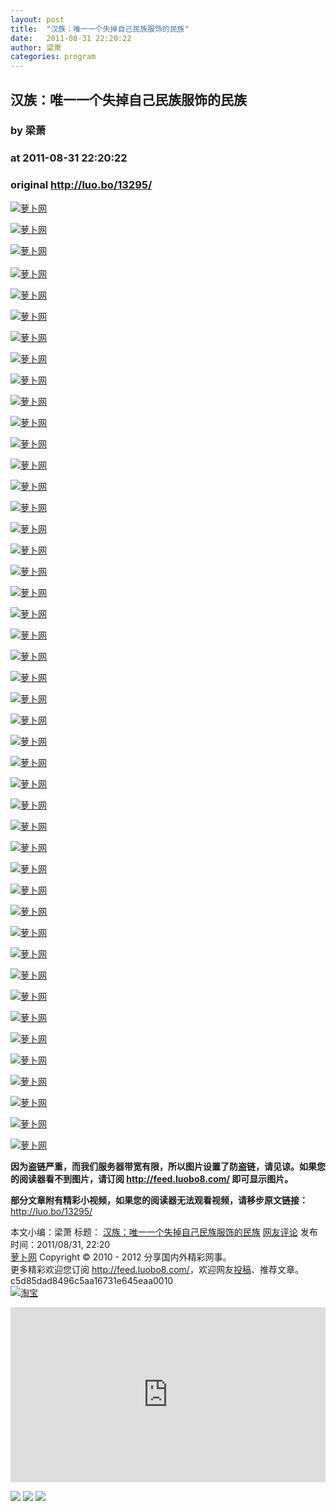 ```yaml
---
layout: post
title:  "汉族：唯一一个失掉自己民族服饰的民族"
date:   2011-08-31 22:20:22
author: 梁萧
categories: program
---
```


## 汉族：唯一一个失掉自己民族服饰的民族
### by 梁萧
### at 2011-08-31 22:20:22
### original <http://luo.bo/13295/>

<p><a title="萝卜网" href="http://dulei.si/files/2011/08/30/44f9fc76cc029a179d90be211ad0d3fc.jpg"><img title="萝卜网" src="http://dulei.si/files/2011/08/30/44f9fc76cc029a179d90be211ad0d3fc.jpg" alt="萝卜网" border="0"></a></p><p><a title="萝卜网" href="http://dulei.si/files/2011/08/30/aa7c7bbcbec9c387a20472b996a77592.jpg"><img title="萝卜网" src="http://dulei.si/files/2011/08/30/aa7c7bbcbec9c387a20472b996a77592.jpg" alt="萝卜网" border="0"></a></p><p><a title="萝卜网" href="http://dulei.si/files/2011/08/30/3b4f720afd6050b2236678dc82b07171.jpg"><img title="萝卜网" src="http://dulei.si/files/2011/08/30/3b4f720afd6050b2236678dc82b07171.jpg" alt="萝卜网" border="0"></a><br> <span></span><br> <a title="萝卜网" href="http://dulei.si/files/2011/08/30/7373a09d7fcbaa0dce4f0a3eea1cb40f.jpg"><img title="萝卜网" src="http://dulei.si/files/2011/08/30/7373a09d7fcbaa0dce4f0a3eea1cb40f.jpg" alt="萝卜网" border="0"></a></p><p><a title="萝卜网" href="http://dulei.si/files/2011/08/30/edf707cd866d04c02a483a90dc7df1bf.jpg"><img title="萝卜网" src="http://dulei.si/files/2011/08/30/edf707cd866d04c02a483a90dc7df1bf.jpg" alt="萝卜网" border="0"></a></p><p><a title="萝卜网" href="http://dulei.si/files/2011/08/30/fedf59da5198624581d3da83e8e7aad7.jpg"><img title="萝卜网" src="http://dulei.si/files/2011/08/30/fedf59da5198624581d3da83e8e7aad7.jpg" alt="萝卜网" border="0"></a></p><p><a title="萝卜网" href="http://dulei.si/files/2011/08/30/5319a692e74ebdb74d14962e9a4d3c68.jpg"><img title="萝卜网" src="http://dulei.si/files/2011/08/30/5319a692e74ebdb74d14962e9a4d3c68.jpg" alt="萝卜网" border="0"></a></p><p><a title="萝卜网" href="http://dulei.si/files/2011/08/30/d0548aef8d779f3b14c9148c84977ddc.jpg"><img title="萝卜网" src="http://dulei.si/files/2011/08/30/d0548aef8d779f3b14c9148c84977ddc.jpg" alt="萝卜网" border="0"></a></p><p><a title="萝卜网" href="http://dulei.si/files/2011/08/30/065d96301f2775f2527021c0bda64aa3.jpg"><img title="萝卜网" src="http://dulei.si/files/2011/08/30/065d96301f2775f2527021c0bda64aa3.jpg" alt="萝卜网" border="0"></a></p><p><a title="萝卜网" href="http://dulei.si/files/2011/08/30/b97cf7b3a50c32e789b0b6c66328eeb7.jpg"><img title="萝卜网" src="http://dulei.si/files/2011/08/30/b97cf7b3a50c32e789b0b6c66328eeb7.jpg" alt="萝卜网" border="0"></a></p><p><a title="萝卜网" href="http://dulei.si/files/2011/08/30/cdf1eb5abb0298edf5709bbf7cd3381f.jpg"><img title="萝卜网" src="http://dulei.si/files/2011/08/30/cdf1eb5abb0298edf5709bbf7cd3381f.jpg" alt="萝卜网" border="0"></a></p><p><a title="萝卜网" href="http://dulei.si/files/2011/08/30/4f6e56a16afddcc28554193d168ffabe.jpg"><img title="萝卜网" src="http://dulei.si/files/2011/08/30/4f6e56a16afddcc28554193d168ffabe.jpg" alt="萝卜网" border="0"></a></p><p><a title="萝卜网" href="http://dulei.si/files/2011/08/30/2292cd6dc0bb7fa54679ffb9a6f9c646.jpg"><img title="萝卜网" src="http://dulei.si/files/2011/08/30/2292cd6dc0bb7fa54679ffb9a6f9c646.jpg" alt="萝卜网" border="0"></a></p><p><a title="萝卜网" href="http://dulei.si/files/2011/08/30/1ad2028d141743c78057d66e44063516.jpg"><img title="萝卜网" src="http://dulei.si/files/2011/08/30/1ad2028d141743c78057d66e44063516.jpg" alt="萝卜网" border="0"></a></p><p><a title="萝卜网" href="http://dulei.si/files/2011/08/30/6c0575f24843e406c8d7e5ed9222c54c.jpg"><img title="萝卜网" src="http://dulei.si/files/2011/08/30/6c0575f24843e406c8d7e5ed9222c54c.jpg" alt="萝卜网" border="0"></a></p><p><a title="萝卜网" href="http://dulei.si/files/2011/08/30/ed7554859ef7ce0621e5e26bd994ad07.jpg"><img title="萝卜网" src="http://dulei.si/files/2011/08/30/ed7554859ef7ce0621e5e26bd994ad07.jpg" alt="萝卜网" border="0"></a></p><p><a title="萝卜网" href="http://dulei.si/files/2011/08/30/1b63ff28630d86abd2b6311deb3c5b38.jpg"><img title="萝卜网" src="http://dulei.si/files/2011/08/30/1b63ff28630d86abd2b6311deb3c5b38.jpg" alt="萝卜网" border="0"></a></p><p><a title="萝卜网" href="http://dulei.si/files/2011/08/30/7c0e0d4120a8d9ffadf07d7d947153bd.jpg"><img title="萝卜网" src="http://dulei.si/files/2011/08/30/7c0e0d4120a8d9ffadf07d7d947153bd.jpg" alt="萝卜网" border="0"></a></p><p><a title="萝卜网" href="http://dulei.si/files/2011/08/30/87b6221603fccddc5bb022bab2ce191f.jpg"><img title="萝卜网" src="http://dulei.si/files/2011/08/30/87b6221603fccddc5bb022bab2ce191f.jpg" alt="萝卜网" border="0"></a></p><p><a title="萝卜网" href="http://dulei.si/files/2011/08/30/b731c43775541f7d0717fde4aafb97f5.jpg"><img title="萝卜网" src="http://dulei.si/files/2011/08/30/b731c43775541f7d0717fde4aafb97f5.jpg" alt="萝卜网" border="0"></a></p><p><a title="萝卜网" href="http://dulei.si/files/2011/08/30/798357a29061a9a17b514f95f8aa3873.jpg"><img title="萝卜网" src="http://dulei.si/files/2011/08/30/798357a29061a9a17b514f95f8aa3873.jpg" alt="萝卜网" border="0"></a></p><p><a title="萝卜网" href="http://dulei.si/files/2011/08/30/2974d0e719fabe5584123d9b54f5afe8.jpg"><img title="萝卜网" src="http://dulei.si/files/2011/08/30/2974d0e719fabe5584123d9b54f5afe8.jpg" alt="萝卜网" border="0"></a></p><p><a title="萝卜网" href="http://dulei.si/files/2011/08/30/4bcb30a124d8ab0e00dc9be8cf54b24e.jpg"><img title="萝卜网" src="http://dulei.si/files/2011/08/30/4bcb30a124d8ab0e00dc9be8cf54b24e.jpg" alt="萝卜网" border="0"></a></p><p><a title="萝卜网" href="http://dulei.si/files/2011/08/30/b6a942e92f85d48e51e4128bb415a0ab.jpg"><img title="萝卜网" src="http://dulei.si/files/2011/08/30/b6a942e92f85d48e51e4128bb415a0ab.jpg" alt="萝卜网" border="0"></a></p><p><a title="萝卜网" href="http://dulei.si/files/2011/08/30/b1b8ce58d4d4efed1372d1c14fe0153b.jpg"><img title="萝卜网" src="http://dulei.si/files/2011/08/30/b1b8ce58d4d4efed1372d1c14fe0153b.jpg" alt="萝卜网" border="0"></a></p><p><a title="萝卜网" href="http://dulei.si/files/2011/08/30/1007622a013f316275458bdea39404a5.jpg"><img title="萝卜网" src="http://dulei.si/files/2011/08/30/1007622a013f316275458bdea39404a5.jpg" alt="萝卜网" border="0"></a></p><p><a title="萝卜网" href="http://dulei.si/files/2011/08/30/513a35308e564c8622b6efc14ed7c1b9.jpg"><img title="萝卜网" src="http://dulei.si/files/2011/08/30/513a35308e564c8622b6efc14ed7c1b9.jpg" alt="萝卜网" border="0"></a></p><p><a title="萝卜网" href="http://dulei.si/files/2011/08/30/ca5cbf8a5fa849bfa2fd268fc435b9ea.jpg"><img title="萝卜网" src="http://dulei.si/files/2011/08/30/ca5cbf8a5fa849bfa2fd268fc435b9ea.jpg" alt="萝卜网" border="0"></a></p><p><a title="萝卜网" href="http://dulei.si/files/2011/08/30/97e0c80ebfad03d15abdad2f5912b2d5.jpg"><img title="萝卜网" src="http://dulei.si/files/2011/08/30/97e0c80ebfad03d15abdad2f5912b2d5.jpg" alt="萝卜网" border="0"></a></p><p><a title="萝卜网" href="http://dulei.si/files/2011/08/30/11c9b79855e1f9e9391b81ac55033f2a.jpg"><img title="萝卜网" src="http://dulei.si/files/2011/08/30/11c9b79855e1f9e9391b81ac55033f2a.jpg" alt="萝卜网" border="0"></a></p><p><a title="萝卜网" href="http://dulei.si/files/2011/08/30/38a175e71a2809bfaa6dd63e678adedd.jpg"><img title="萝卜网" src="http://dulei.si/files/2011/08/30/38a175e71a2809bfaa6dd63e678adedd.jpg" alt="萝卜网" border="0"></a></p><p><a title="萝卜网" href="http://dulei.si/files/2011/08/30/80fd77c283a7ffcc3fcf11f34a55ad39.jpg"><img title="萝卜网" src="http://dulei.si/files/2011/08/30/80fd77c283a7ffcc3fcf11f34a55ad39.jpg" alt="萝卜网" border="0"></a></p><p><a title="萝卜网" href="http://dulei.si/files/2011/08/30/9f06d3339cdc85709f9a57d4ac14ff66.jpg"><img title="萝卜网" src="http://dulei.si/files/2011/08/30/9f06d3339cdc85709f9a57d4ac14ff66.jpg" alt="萝卜网" border="0"></a></p><p><a title="萝卜网" href="http://dulei.si/files/2011/08/30/3ff9ac581871b431626d4d1b65dfaae2.jpg"><img title="萝卜网" src="http://dulei.si/files/2011/08/30/3ff9ac581871b431626d4d1b65dfaae2.jpg" alt="萝卜网" border="0"></a></p><p><a title="萝卜网" href="http://dulei.si/files/2011/08/30/0c7ccc144b5349ceaa22e1f33abc6028.jpg"><img title="萝卜网" src="http://dulei.si/files/2011/08/30/0c7ccc144b5349ceaa22e1f33abc6028.jpg" alt="萝卜网" border="0"></a></p><p><a title="萝卜网" href="http://dulei.si/files/2011/08/30/f080b6fa4e73b52c95539662f210cca4.jpg"><img title="萝卜网" src="http://dulei.si/files/2011/08/30/f080b6fa4e73b52c95539662f210cca4.jpg" alt="萝卜网" border="0"></a></p><p><a title="萝卜网" href="http://dulei.si/files/2011/08/30/6c006f64f82c7649090ee2bfa8f23f39.jpg"><img title="萝卜网" src="http://dulei.si/files/2011/08/30/6c006f64f82c7649090ee2bfa8f23f39.jpg" alt="萝卜网" border="0"></a></p><p><a title="萝卜网" href="http://dulei.si/files/2011/08/30/c591ffbd673b6700eb8f9fe6e6de20f7.jpg"><img title="萝卜网" src="http://dulei.si/files/2011/08/30/c591ffbd673b6700eb8f9fe6e6de20f7.jpg" alt="萝卜网" border="0"></a></p><p><a title="萝卜网" href="http://dulei.si/files/2011/08/30/c141bb144866c6e3370f165a865e253c.jpg"><img title="萝卜网" src="http://dulei.si/files/2011/08/30/c141bb144866c6e3370f165a865e253c.jpg" alt="萝卜网" border="0"></a></p><p><a title="萝卜网" href="http://dulei.si/files/2011/08/30/b101cf33b04a475ff9c51951e0061962.jpg"><img title="萝卜网" src="http://dulei.si/files/2011/08/30/b101cf33b04a475ff9c51951e0061962.jpg" alt="萝卜网" border="0"></a></p><p><a title="萝卜网" href="http://dulei.si/files/2011/08/30/efbbd856dac06f2f70ad4d99be92548d.jpg"><img title="萝卜网" src="http://dulei.si/files/2011/08/30/efbbd856dac06f2f70ad4d99be92548d.jpg" alt="萝卜网" border="0"></a></p><p><a title="萝卜网" href="http://dulei.si/files/2011/08/30/47ab920ea5b6e688eeafb38289cc39ed.jpg"><img title="萝卜网" src="http://dulei.si/files/2011/08/30/47ab920ea5b6e688eeafb38289cc39ed.jpg" alt="萝卜网" border="0"></a></p><p><a title="萝卜网" href="http://dulei.si/files/2011/08/30/64ff246321d64370de786ab828ba8a9b.jpg"><img title="萝卜网" src="http://dulei.si/files/2011/08/30/64ff246321d64370de786ab828ba8a9b.jpg" alt="萝卜网" border="0"></a></p><p><a title="萝卜网" href="http://dulei.si/files/2011/08/30/9676db857b15d0801e167bedecfb08b9.jpg"><img title="萝卜网" src="http://dulei.si/files/2011/08/30/9676db857b15d0801e167bedecfb08b9.jpg" alt="萝卜网" border="0"></a></p><p><a title="萝卜网" href="http://dulei.si/files/2011/08/30/ccce597c13953ac957f62ef949f4f36e.jpg"><img title="萝卜网" src="http://dulei.si/files/2011/08/30/ccce597c13953ac957f62ef949f4f36e.jpg" alt="萝卜网" border="0"></a></p><p><strong>因为盗链严重，而我们服务器带宽有限，所以图片设置了防盗链，请见谅。如果您的阅读器看不到图片，请订阅 <a href="http://feed.luobo8.com/">http://feed.luobo8.com/</a> 即可显示图片。</strong></p><p><strong>部分文章附有精彩小视频，如果您的阅读器无法观看视频，请移步原文链接：</strong> <a href="http://luo.bo/13295/" title="汉族：唯一一个失掉自己民族服饰的民族">http://luo.bo/13295/</a></p> 本文小编：梁萧 标题： <a href="http://luo.bo/13295/" title="汉族：唯一一个失掉自己民族服饰的民族">汉族：唯一一个失掉自己民族服饰的民族</a> <a href="http://luo.bo/13295/#comments" title="to the comments">网友评论</a> 发布时间：2011/08/31, 22:20 <br> <a href="http://luo.bo/" title="萝卜网 - 人人都是艺术家">萝卜网</a> Copyright © 2010 - 2012 分享国内外精彩网事。<br> 更多精彩欢迎您订阅 <a href="http://feed.luobo8.com/">http://feed.luobo8.com/</a>，欢迎网友<a href="http://luo.bo/delivery/">投稿</a>、推荐文章。<br> c5d85dad8496c5aa16731e645eaa0010<br><a href="http://8.nf/1100" title="淘宝"><img src="http://dulei.si/files/2011/08/25/69cb3ea317a32c4e6143e665fdb20b14.300-250.jpg" alt="淘宝" border="0"></a><br><p><iframe src="http://feedads.g.doubleclick.net/~ah/f/7sv1ooo89v8jfelhdjk8plpa64/300/250?ca=1&amp;fh=280#http%3A%2F%2Fluo.bo%2F13295%2F" width="100%" height="280" frameborder="0" scrolling="no" marginwidth="0" marginheight="0"></iframe></p><div>
<a href="http://feeds.feedburner.com/~ff/tamd?a=V1IZzqtfL8Y:sXFNnvollw0:yIl2AUoC8zA"><img src="http://feeds.feedburner.com/~ff/tamd?d=yIl2AUoC8zA" border="0"></a> <a href="http://feeds.feedburner.com/~ff/tamd?a=V1IZzqtfL8Y:sXFNnvollw0:qj6IDK7rITs"><img src="http://feeds.feedburner.com/~ff/tamd?d=qj6IDK7rITs" border="0"></a> <a href="http://feeds.feedburner.com/~ff/tamd?a=V1IZzqtfL8Y:sXFNnvollw0:-BTjWOF_DHI"><img src="http://feeds.feedburner.com/~ff/tamd?i=V1IZzqtfL8Y:sXFNnvollw0:-BTjWOF_DHI" border="0"></a>
</div>